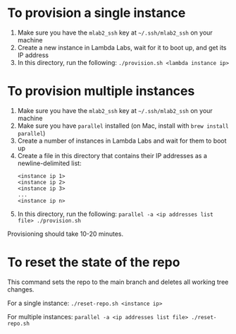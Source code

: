 # To provision a single instance
1. Make sure you have the `mlab2_ssh` key at `~/.ssh/mlab2_ssh` on your machine
2. Create a new instance in Lambda Labs, wait for it to boot up, and get its IP address
3. In this directory, run the following: `./provision.sh <lambda instance ip>`

# To provision multiple instances
1. Make sure you have the `mlab2_ssh` key at `~/.ssh/mlab2_ssh` on your machine
2. Make sure you have `parallel` installed (on Mac, install with `brew install parallel`)
3. Create a number of instances in Lambda Labs and wait for them to boot up
4. Create a file in this directory that contains their IP addresses as a newline-delimited list:
    ```
    <instance ip 1>
    <instance ip 2>
    <instance ip 3>
    ...
    <instance ip n>
    ```
5. In this directory, run the following: `parallel -a <ip addresses list file> ./provision.sh`

Provisioning should take 10-20 minutes.

# To reset the state of the repo

This command sets the repo to the main branch and deletes all working tree changes.

For a single instance: `./reset-repo.sh <instance ip>`

For multiple instances: `parallel -a <ip addresses list file> ./reset-repo.sh` 